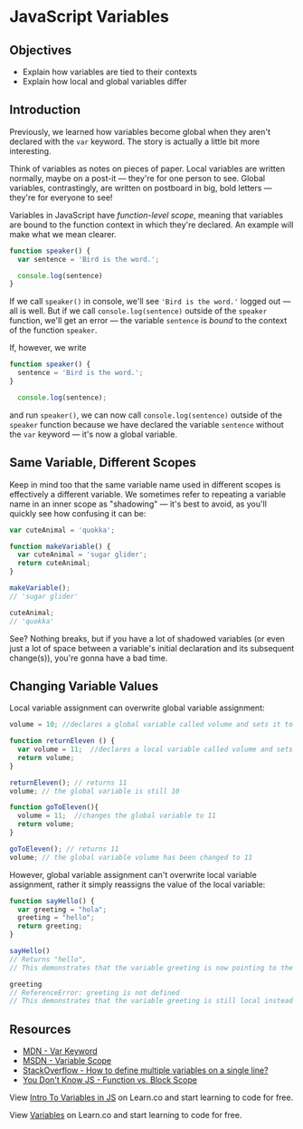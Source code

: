 # JavaScript Variables

## Objectives

- Explain how variables are tied to their contexts
- Explain how local and global variables differ

## Introduction

Previously, we learned how variables become global when they aren't declared with the `var` keyword. The story is actually a little bit more interesting.

Think of variables as notes on pieces of paper. Local variables are written normally, maybe on a post-it — they're for one person to see. Global variables, contrastingly, are written on postboard in big, bold letters — they're for everyone to see!

Variables in JavaScript have _function-level scope_, meaning that variables are bound to the function context in which they're declared. An example will make what we mean clearer.

``` javascript
function speaker() {
  var sentence = 'Bird is the word.';

  console.log(sentence)
}
```

If we call `speaker()` in console, we'll see `'Bird is the word.'` logged out — all is well. But if we call `console.log(sentence)` outside of the `speaker` function, we'll get an error — the variable `sentence` is _bound_ to the context of the function `speaker`.

If, however, we write

``` javascript
function speaker() {
  sentence = 'Bird is the word.'; 
}

  console.log(sentence);
```

and run `speaker()`, we can now call `console.log(sentence)` outside of the `speaker` function because we have declared the variable `sentence` without the `var` keyword — it's now a global variable.

## Same Variable, Different Scopes

Keep in mind too that the same variable name used in different scopes is effectively a different variable. We sometimes refer to repeating a variable name in an inner scope as "shadowing" — it's best to avoid, as you'll quickly see how confusing it can be:

``` javascript
var cuteAnimal = 'quokka';

function makeVariable() {
  var cuteAnimal = 'sugar glider';
  return cuteAnimal;
}

makeVariable();
// 'sugar glider'

cuteAnimal;
// 'quokka'

```

See? Nothing breaks, but if you have a lot of shadowed variables (or even just a lot of space between a variable's initial declaration and its subsequent change(s)), you're gonna have a bad time.

## Changing Variable Values

Local variable assignment can overwrite global variable assignment:

```javascript
volume = 10; //declares a global variable called volume and sets it to 10

function returnEleven () {
  var volume = 11;  //declares a local variable called volume and sets it to 11
  return volume;
}

returnEleven(); // returns 11
volume; // the global variable is still 10

function goToEleven(){
  volume = 11;  //changes the global variable to 11
  return volume;
}

goToEleven(); // returns 11
volume; // the global variable volume has been changed to 11
```

However, global variable assignment can't overwrite local variable assignment, rather it simply reassigns the value of the local variable:

```javascript
function sayHello() {
  var greeting = "hola";
  greeting = "hello";
  return greeting;
}

sayHello()
// Returns "hello",
// This demonstrates that the variable greeting is now pointing to the string "hello" instead of "hola"

greeting
// ReferenceError: greeting is not defined
// This demonstrates that the variable greeting is still local instead of global
```

## Resources

* [MDN - Var Keyword](https://developer.mozilla.org/en-US/docs/Web/JavaScript/Reference/Statements/var)
* [MSDN - Variable Scope](https://msdn.microsoft.com/library/bzt2dkta(v=vs.94).aspx)
* [StackOverflow - How to define multiple variables on a single line?](http://stackoverflow.com/q/4166785/2890716)
* [You Don't Know JS - Function vs. Block Scope](https://github.com/getify/You-Dont-Know-JS/blob/master/scope%20%26%20closures/ch3.md)

<p data-visibility='hidden'>View <a href='https://learn.co/lessons/intro-to-variables.js'>Intro To Variables in JS</a> on Learn.co and start learning to code for free.</p>

<p class='util--hide'>View <a href='https://learn.co/lessons/skills-based-js-intro-to-variables'>Variables</a> on Learn.co and start learning to code for free.</p>
